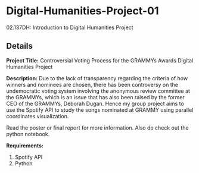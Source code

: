 # Digital-Humanities-Project-01
02.137DH: Introduction to Digital Humanities Project

## Details
**Project Title:** Controversial Voting Process for the GRAMMYs Awards Digital Humanities Project 

**Description:** Due to the lack of transparency regarding the criteria of how winners and nominees are chosen, there has been controversy on the undemocratic voting system involving the anonymous review committee at the GRAMMYs, which is an issue that has also been raised by the former CEO of the GRAMMYs, Deborah Dugan. Hence my group project aims to use the Spotify API to study the songs nominated at GRAMMY using parallel coordinates visualization.

Read the poster or final report for more information. Also do check out the python notebook.

**Requirements:**
1. Spotify API
2. Python


